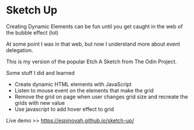 # Sketch Up

Creating Dynamic Elements can be fun until you get caught in the web of the bubble effect (lol)

At some point I was in that web, but now I understand more about event delegation. 

This is my version of the popular Etch A Sketch from The Odin Project.


Some stuff I did and learned

- Create dynamic HTML elements with JavaScript
- Listen to mouse event on the elements that make the grid
- Remove the grid on page when user changes grid size and recreate the grids with new value
- Use javascript to add hover effect to grid


Live demo >> https://espinovah.github.io/sketch-up/

